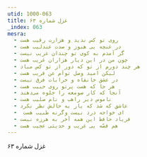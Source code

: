 ```yaml
---
utid: 1000-063
title: غزل شماره ۶۳
_index: 063
mesra:
  - روی تو کس ندید و هزارت رقیب هست
  - در غنچه یی هنوز و صدت عندلیب هست
  - گر آمدم به کوی تو چندان غریب نیست
  - چون من در این دیار هزاران غریب هست
  - هر چند دورم از تو که دور از تو کس مباد
  - لیکن امید وصل تواَم عن قریب هست
  - در عشق خانقاه و خرابات فرق نیست
  - هر جا که هست پرتو روی حبیب هست
  - آنجا که کار صومعه را جلوه می‌دهند
  - ناموس دیر راهب و نام صلیب هست
  - عاشق که شد که یار به حالش نظر نکرد
  - ‌ ای خواجه درد نیست وگرنه طبیب هست
  - فریاد حافظ این همه آخر به هرزه نیست
  - هم قصّه‌ یی غریب و حدیثی عجیب هست
---
```

غزل شماره ۶۳
